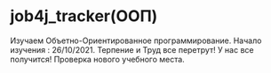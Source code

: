 # job4j_tracker(ООП)
Изучаем Объетно-Ориентированное программирование.
Начало изучения : 26/10/2021.
Терпение и Труд все перетрут!
У нас все получится!
Проверка нового учебного места.